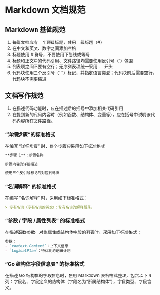 # Markdown 文档规范

## Markdown 基础规范

1. 每篇文档应有一个顶级标题，使用一级标题（#）
2. 在中文和英文、数字之间添加空格
3. 标题使用 # 符号，不要使用下划线或等号
4. 标题和正文中的代码引用、文件路径均需要使用反引号（`）包围
5. 列表项之间不要有空行；无序列表项统一采用 `- ` 开头
6. 代码块使用三个反引号（```）标记，并指定语言类型；代码块前后需要空行，代码块不需要缩进

## 文档写作规范

1. 在描述代码功能时，应在描述后的括号中添加相关代码引用
2. 在提到新的代码内容时（例如函数、结构体、变量等），应在括号中说明该代码内容所在文件路径。

### “详细步骤”的标准格式

在编写 “详细步骤” 时，每个步骤应采用如下标准格式：

```markdown
**步骤 1**：步骤名称

步骤内容的详细描述

使用三个反引号标记的对应代码块
```

### “名词解释” 的标准格式

在编写 “名词解释” 时，采用如下标准格式：

```markdown
> 专有名词（专有名词的英文）：专有名词的解释段落。
```

### “参数 / 字段 / 属性列表” 的标准格式

在描述函数参数、对象属性或结构体字段的列表时，采用如下标准格式：

```markdown
参数：
- `context.Context`：上下文信息
- `LogicalPlan`：待优化的逻辑计划
```

### “Go 结构体字段信息表” 的标准格式

在描述 Go 结构体的字段信息时，使用 Markdown 表格格式整理，包含以下 4 列：字段名、字段定义的结构体（字段名为“所属结构体”），字段类型、字段含义。

